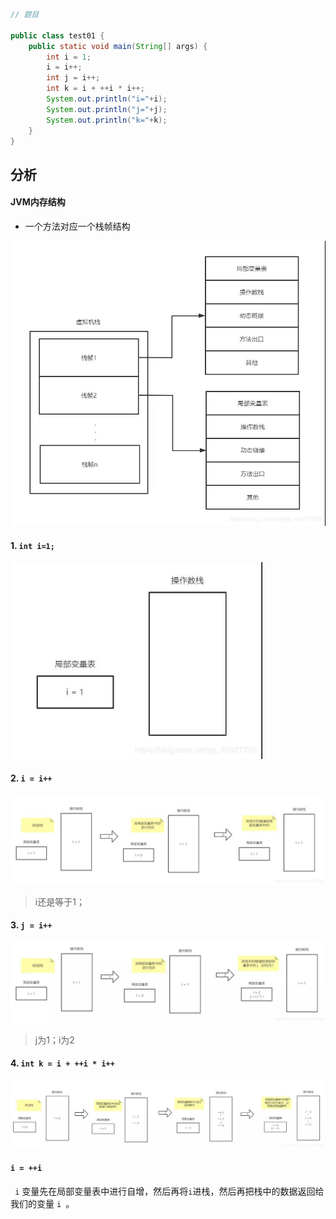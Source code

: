 ```java
// 题目

public class test01 {
    public static void main(String[] args) {
        int i = 1;
        i = i++;
        int j = i++;
        int k = i + ++i * i++;
        System.out.println("i="+i);
        System.out.println("j="+j);
        System.out.println("k="+k);
    }
}
```

## 分析

#### JVM内存结构

- 一个方法对应一个栈帧结构

<img src="./image/方法栈帧结构.jpg" style="zoom: 60%;" />

#### 1. `int i=1;`

<img src="image/i=1.jpg" style="zoom: 80%;" />

#### 2. `i = i++`

![](image/i=i++.jpg)

> i还是等于1；

#### 3. `j = i++`

![](image/j=i++.jpg)

> j为1；i为2

#### 4. `int k = i + ++i * i++`

![](image/k的赋值.jpg)

#### `i = ++i`

` i` 变量先在局部变量表中进行自增，然后再将` i `进栈，然后再把栈中的数据返回给我们的变量 `i `。